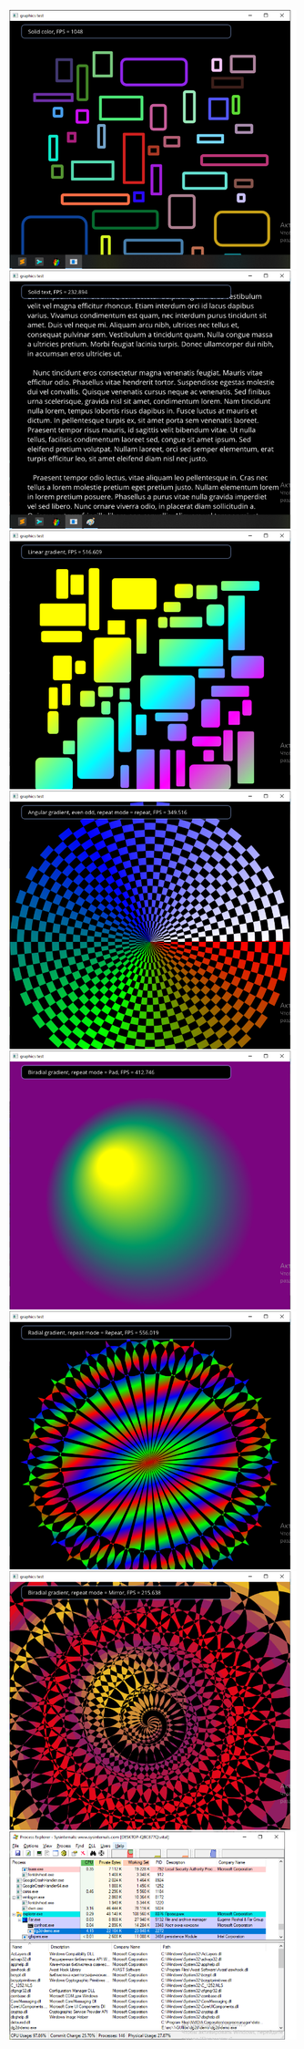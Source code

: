 ![](dg-1.png)
![](dg-2.png)
![](dg-3.png)
![](dg-4.png)
![](dg-5.png)
![](dg-6.png)
![](dg-7.png)
![](dg-memory.png)

